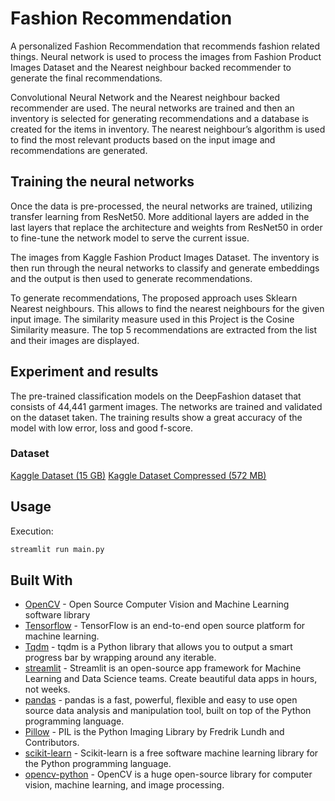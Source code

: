 # Fashion Recommendation

A personalized Fashion Recommendation that recommends fashion related things. Neural network is used to process the images from Fashion Product Images Dataset and the Nearest neighbour backed recommender to generate the final recommendations.

Convolutional Neural Network and the Nearest neighbour backed recommender are used.
The neural networks are trained and then an inventory is selected for generating recommendations and a database is created for the items in  inventory.
The nearest neighbour’s algorithm is used to find the most relevant products based on the input image and recommendations are generated.

## Training the neural networks

Once the data is pre-processed, the neural networks are trained, utilizing transfer learning from ResNet50.
More additional layers are added in the last layers that replace the architecture and weights from ResNet50 in order to fine-tune the network model to serve the current issue.

The images from Kaggle Fashion Product Images Dataset. The inventory is then run through the neural networks to classify and generate embeddings and the output is then used to generate recommendations.

To generate recommendations, The proposed approach uses Sklearn Nearest neighbours. This allows to find the nearest neighbours for the given input image.
The similarity measure used in this Project is the Cosine Similarity measure.
The top 5 recommendations are extracted from the list and their images are displayed.

## Experiment and results

The pre-trained classification models on the DeepFashion dataset that consists of 44,441 garment images.
The networks are trained and validated on the dataset taken.
The training results show a great accuracy of the model with low error, loss and good f-score.

### Dataset

[Kaggle Dataset (15 GB)](https://www.kaggle.com/paramaggarwal/fashion-product-images-dataset)
[Kaggle Dataset Compressed (572 MB)](https://www.kaggle.com/paramaggarwal/fashion-product-images-small)

## Usage

Execution:

```bash
streamlit run main.py
```

## Built With

- [OpenCV]() - Open Source Computer Vision and Machine Learning software library
- [Tensorflow]() - TensorFlow is an end-to-end open source platform for machine learning.
- [Tqdm]() - tqdm is a Python library that allows you to output a smart progress bar by wrapping around any iterable.
- [streamlit]() - Streamlit is an open-source app framework for Machine Learning and Data Science teams. Create beautiful data apps in hours, not weeks.
- [pandas]() - pandas is a fast, powerful, flexible and easy to use open source data analysis and manipulation tool, built on top of the Python programming language.
- [Pillow]() - PIL is the Python Imaging Library by Fredrik Lundh and Contributors.
- [scikit-learn]() - Scikit-learn is a free software machine learning library for the Python programming language.
- [opencv-python]() - OpenCV is a huge open-source library for computer vision, machine learning, and image processing.